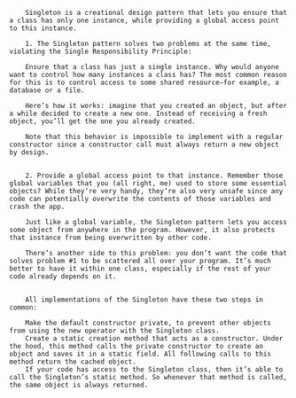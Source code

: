         Singleton is a creational design pattern that lets you ensure that a class has only one instance, while providing a global access point to this instance.

        1. The Singleton pattern solves two problems at the same time, violating the Single Responsibility Principle:

        Ensure that a class has just a single instance. Why would anyone want to control how many instances a class has? The most common reason for this is to control access to some shared resource—for example, a database or a file.

        Here’s how it works: imagine that you created an object, but after a while decided to create a new one. Instead of receiving a fresh object, you’ll get the one you already created.

        Note that this behavior is impossible to implement with a regular constructor since a constructor call must always return a new object by design.
  
       
        2. Provide a global access point to that instance. Remember those global variables that you (all right, me) used to store some essential objects? While they’re very handy, they’re also very unsafe since any code can potentially overwrite the contents of those variables and crash the app.

        Just like a global variable, the Singleton pattern lets you access some object from anywhere in the program. However, it also protects that instance from being overwritten by other code.

        There’s another side to this problem: you don’t want the code that solves problem #1 to be scattered all over your program. It’s much better to have it within one class, especially if the rest of your code already depends on it.


        All implementations of the Singleton have these two steps in common:

        Make the default constructor private, to prevent other objects from using the new operator with the Singleton class.
        Create a static creation method that acts as a constructor. Under the hood, this method calls the private constructor to create an object and saves it in a static field. All following calls to this method return the cached object.
        If your code has access to the Singleton class, then it’s able to call the Singleton’s static method. So whenever that method is called, the same object is always returned.
